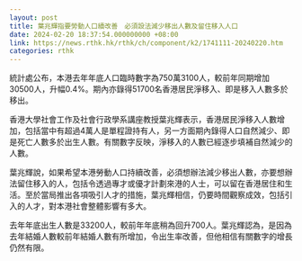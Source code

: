 ```yaml
---
layout: post
title: 葉兆輝指要勞動人口續改善　必須設法減少移出人數及留住移入人口
date: 2024-02-20 18:37:54.000000000 +08:00
link: https://news.rthk.hk/rthk/ch/component/k2/1741111-20240220.htm
categories: rthk
---
```


統計處公布，本港去年年底人口臨時數字為750萬3100人，較前年同期增加30500人，升幅0.4%。期內亦錄得51700名香港居民淨移入、即是移入人數多於移出。

香港大學社會工作及社會行政學系講座教授葉兆輝表示，香港居民淨移入人數增加，包括當中有超過4萬人是單程證持有人，另一方面期內錄得人口自然減少、即是死亡人數多於出生人數。有關數字反映，淨移入的人數已經逐步填補自然減少的人數。

葉兆輝說，如果希望本港勞動人口持續改善，必須想辦法減少移出人數，亦要想辦法留住移入的人，包括令透過專才或優才計劃來港的人士，可以留在香港居住和生活。至於當局推出各項吸引人才的措施，葉兆輝相信，仍要時間觀察成效，包括引入的人才，對本港社會整體影響有多大。

去年年底出生人數是33200人，較前年年底稍為回升700人。葉兆輝認為，是因為去年結婚人數較前年結婚人數有所增加，令出生率改善，但他相信有關數字的增長仍然有限。
